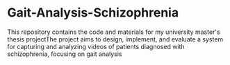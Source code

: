 # Gait-Analysis-Schizophrenia
This repository contains the code and materials for my university master's thesis projectThe project aims to design, implement, and evaluate a system for capturing and analyzing videos of patients diagnosed with schizophrenia, focusing on gait analysis
